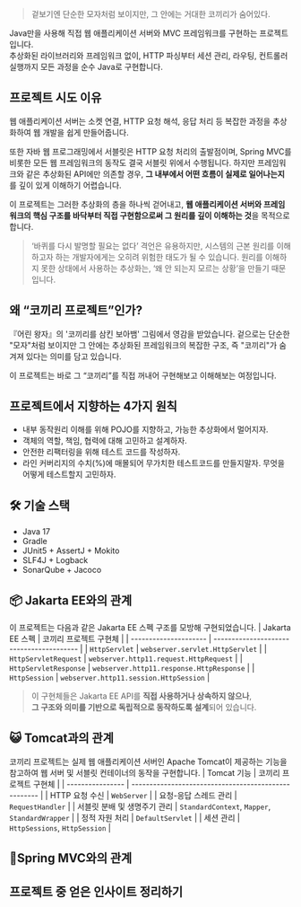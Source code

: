 > 겉보기엔 단순한 모자처럼 보이지만, 그 안에는 거대한 코끼리가 숨어있다.

Java만을 사용해 직접 웹 애플리케이션 서버와 MVC 프레임워크를 구현하는 프로젝트입니다.  
추상화된 라이브러리와 프레임워크 없이, HTTP 파싱부터 세션 관리, 라우팅, 컨트롤러 실행까지 모든 과정을 순수 Java로 구현합니다.


## 프로젝트 시도 이유
웹 애플리케이션 서버는 소켓 연결, HTTP 요청 해석, 응답 처리 등 복잡한 과정을 추상화하여 웹 개발을 쉽게 만들어줍니다.

또한 자바 웹 프로그래밍에서 서블릿은 HTTP 요청 처리의 출발점이며, Spring MVC를 비롯한 모든 웹 프레임워크의 동작도 결국 서블릿 위에서 수행됩니다.
하지만 프레임워크와 같은 추상화된 API에만 의존할 경우, **그 내부에서 어떤 흐름이 실제로 일어나는지**를 깊이 있게 이해하기 어렵습니다.

이 프로젝트는 그러한 추상화의 층을 하나씩 걷어내고, **웹 애플리케이션 서버와 프레임워크의 핵심 구조를 바닥부터 직접 구현함으로써 그 원리를 깊이 이해하는 것**을 목적으로 합니다.

> ‘바퀴를 다시 발명할 필요는 없다’ 격언은 유용하지만, 시스템의 근본 원리를 이해하고자 하는 개발자에게는 오히려 위험한 태도가 될 수 있습니다. 원리를 이해하지 못한 상태에서 사용하는 추상화는, ‘왜 안 되는지 모르는 상황’을 만들기 때문입니다.

## 왜 “코끼리 프로젝트”인가?
『어린 왕자』의 '코끼리를 삼킨 보아뱀' 그림에서 영감을 받았습니다.
겉으로는 단순한 "모자"처럼 보이지만 그 안에는 추상화된 프레임워크의 복잡한 구조, 즉 "코끼리"가 숨겨져 있다는 의미를 담고 있습니다.

이 프로젝트는 바로 그 “코끼리”를 직접 꺼내어 구현해보고 이해해보는 여정입니다.


## 프로젝트에서 지향하는 4가지 원칙
- 내부 동작원리 이해를 위해 POJO를 지향하고, 가능한 추상화에서 멀어지자.
- 객체의 역할, 책임, 협력에 대해 고민하고 설계하자.
- 안전한 리팩터링을 위해 테스트 코드를 작성하자.
- 라인 커버리지의 수치(%)에 매몰되어 무가치한 테스트코드를 만들지말자. 무엇을 어떻게 테스트할지 고민하자.


## 🛠 기술 스택
- Java 17
- Gradle
- JUnit5 + AssertJ + Mokito
- SLF4J + Logback
- SonarQube + Jacoco

## 📦 Jakarta EE와의 관계
이 프로젝트는 다음과 같은 Jakarta EE 스펙 구조를 모방해 구현되었습니다.
| Jakarta EE 스펙         | 코끼리 프로젝트 구현체                        |
| --------------------- | ---------------------------------------- |
| `HttpServlet`         | `webserver.servlet.HttpServlet`          |
| `HttpServletRequest`  | `webserver.http11.request.HttpRequest`   |
| `HttpServletResponse` | `webserver.http11.response.HttpResponse` |
| `HttpSession`         | `webserver.http11.session.HttpSession`   |

> 이 구현체들은 Jakarta EE API를 **직접 사용하거나 상속하지 않으나**,  
> **그 구조와 의미를 기반으로 독립적으로 동작하도록 설계**되어 있습니다.


## 😺 Tomcat과의 관계
코끼리 프로젝트는 실제 웹 애플리케이션 서버인 Apache Tomcat이 제공하는 기능을 참고하여 웹 서버 및 서블릿 컨테이너의 동작을 구현합니다.
| Tomcat 기능        | 코끼리 프로젝트 구현체                                     |
| ---------------- | ----------------------------------------------------  |
| HTTP 요청 수신       | `WebServer`                                         |
| 요청-응답 스레드 관리     | `RequestHandler`                                  |
| 서블릿 분배 및 생명주기 관리 | `StandardContext`, `Mapper`, `StandardWrapper`   |
| 정적 자원 처리         | `DefaultServlet`                                    |
| 세션 관리            | `HttpSessions`, `HttpSession`                        |


## 🌱Spring MVC와의 관계

## 프로젝트 중 얻은 인사이트 정리하기
